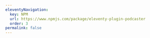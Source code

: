 ```yaml
---
eleventyNavigation:
  key: NPM
  url: https://www.npmjs.com/package/eleventy-plugin-podcaster
  order: 3
permalink: false
---
```

